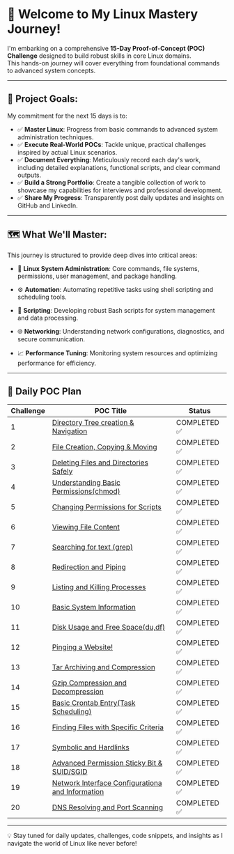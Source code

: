 # 🚀 Welcome to My Linux Mastery Journey!

I'm embarking on a comprehensive **15-Day Proof-of-Concept (POC) Challenge** designed to build robust skills in core Linux domains.  
This hands-on journey will cover everything from foundational commands to advanced system concepts.

---

## 🎯 Project Goals:

My commitment for the next 15 days is to:

- ✅ **Master Linux**: Progress from basic commands to advanced system administration techniques.
- ✅ **Execute Real-World POCs**: Tackle unique, practical challenges inspired by actual Linux scenarios.
- ✅ **Document Everything**: Meticulously record each day's work, including detailed explanations, functional scripts, and clear command outputs.
- ✅ **Build a Strong Portfolio**: Create a tangible collection of work to showcase my capabilities for interviews and professional development.
- ✅ **Share My Progress**: Transparently post daily updates and insights on GitHub and LinkedIn.

---

## 🗺️ What We'll Master:

This journey is structured to provide deep dives into critical areas:

- 🐧 **Linux System Administration**: Core commands, file systems, permissions, user management, and package handling.

- ⚙️ **Automation**: Automating repetitive tasks using shell scripting and scheduling tools.

- 📜 **Scripting**: Developing robust Bash scripts for system management and data processing.

- 🌐 **Networking**: Understanding network configurations, diagnostics, and secure communication.

- 📈 **Performance Tuning**: Monitoring system resources and optimizing performance for efficiency.

---
## 📅 Daily POC Plan



| Challenge |                              POC Title                                                                                                                   | Status               |
|-----------|-----------------------------------------------------------------------------------------------------------------------------------------------------------|---------------------|
| 1         | [Directory Tree creation & Navigation](https://github.com/vasanth-z/LINUX-15-DAYS-CHALLENGE/blob/5625f61f88af3f75a92ab9f42273a59026f72d8d/challenge_1.md) |  COMPLETED ✅       |
| 2         | [File Creation, Copying & Moving](https://github.com/vasanth-z/LINUX-15-DAYS-CHALLENGE/blob/5625f61f88af3f75a92ab9f42273a59026f72d8d/Challenge_2.md)      |  COMPLETED ✅       |
| 3         | [Deleting Files and Directories Safely](https://github.com/vasanth-z/LINUX-15-DAYS-CHALLENGE/blob/d3bef9dd2bb4cbe6d77343cb5e82a4a5afbcb8ff/Challenge_3.md)|  COMPLETED ✅       |
| 4         | [Understanding Basic Permissions(chmod)](https://github.com/vasanth-z/LINUX-15-DAYS-CHALLENGE/blob/d060e636751c922e340bf4bec854dda8612014dc/Challenge_4.md)| COMPLETED ✅       |
| 5         | [Changing Permissions for Scripts](https://github.com/vasanth-z/LINUX-15-DAYS-CHALLENGE/blob/8d17d527c61a2b5af240c5548b06749b06ac6b7b/Challenge_5.md)     |  COMPLETED ✅       |
| 6         | [Viewing File Content](https://github.com/vasanth-z/LINUX-15-DAYS-CHALLENGE/blob/466e3620bad844ae011bfdc4e6cfbffda62a320d/Challenge_6.md)                 |  COMPLETED ✅       |
| 7         | [Searching for text (grep)](https://github.com/vasanth-z/LINUX_CHALLENGES/blob/f1c5abbeae3204903ab1f5c4e36096f5cba004c2/Challenge_7.md)                   |  COMPLETED ✅       |
| 8         | [Redirection and Piping](https://github.com/vasanth-z/LINUX_CHALLENGES/blob/8a3dba974d8992a32563b8f1893e1cf8ba516eea/Challenge_8.md)                      |  COMPLETED ✅       |
| 9         | [Listing and Killing Processes](https://github.com/vasanth-z/LINUX_CHALLENGES/blob/3f9b7778ba715da39da8fe746ab87d069b822503/Challenge_9.md)               |  COMPLETED ✅       |
| 10        | [Basic System Information](https://github.com/vasanth-z/LINUX_CHALLENGES/blob/8328ff523c7db6884d5d750c5a48e3720ac2f288/Challenge_10.md)                   |  COMPLETED ✅       |
| 11        | [Disk Usage and Free Space(du,df)](https://github.com/vasanth-z/LINUX_CHALLENGES/blob/d18b7d51a8244abf5ca7edae1211843a90f612f9/Challenge_11.md)           |  COMPLETED ✅       |
| 12        | [Pinging a Website!](https://github.com/vasanth-z/LINUX_CHALLENGES/blob/491ed42a99b3456387a0f475f619c6a7fd67b0ed/Challenge_12.md)                         |  COMPLETED ✅       |
| 13        | [Tar Archiving and Compression](https://github.com/vasanth-z/LINUX_CHALLENGES/blob/1af85b0e6302523b9b0f3535f02aed9a2ffbdd9b/Challenge_13.md)              |  COMPLETED ✅       |
| 14        | [Gzip Compression and Decompression](https://github.com/vasanth-z/LINUX_CHALLENGES/blob/e62522f459d3903eb5eddcc251bf8bb4f173dbfe/Challenge_14.md)         |  COMPLETED ✅       |
| 15        | [Basic Crontab Entry(Task Scheduling)](https://github.com/vasanth-z/LINUX_CHALLENGES/blob/bdfaef8f3767e682b76ad4698ec2729541a99a35/Challenge_15.md)       |  COMPLETED ✅       |
| 16        | [Finding Files with Specific Criteria](https://github.com/vasanth-z/LINUX_CHALLENGES/blob/543ce20b64e96aa3174ad9c63850641e28d5bf2e/Challenge_16.md)       |  COMPLETED ✅       |
| 17        | [Symbolic and Hardlinks](https://github.com/vasanth-z/LINUX_CHALLENGES/blob/52b14d70a0a0705279eb9634b4af2b64df973799/Challenge_17.md)                     |  COMPLETED ✅       |
| 18        | [Advanced Permission Sticky Bit & SUID/SGID](https://github.com/vasanth-z/LINUX_CHALLENGES/blob/442d6976464bdd4ac573df093abbb773e57f8193/Challenge_18.md) |  COMPLETED ✅       |
| 19        | [Network Interface Configurationa and Information](https://github.com/vasanth-z/LINUX_CHALLENGES/blob/a10ca97b1a20d950453c611e0771fbb1754139b8/Challenge_19.md)|   COMPLETED ✅ |
| 20        | [DNS Resolving and Port Scanning](https://github.com/vasanth-z/LINUX_CHALLENGES/blob/f81adb240524f2a971ac84fb9d458297cd527462/Challenge_20.md)            |   COMPLETED ✅      |   
---


💡 Stay tuned for daily updates, challenges, code snippets, and insights as I navigate the world of Linux like never before!



